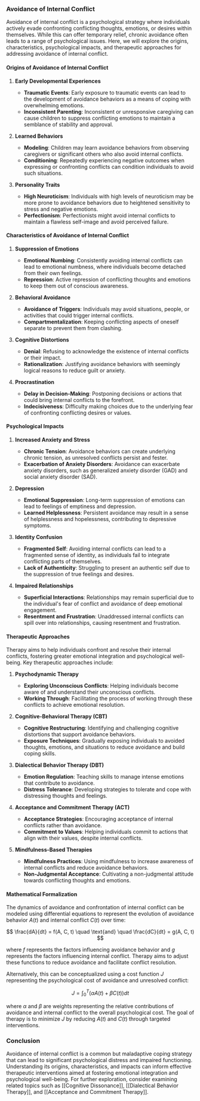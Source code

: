 ### Avoidance of Internal Conflict

Avoidance of internal conflict is a psychological strategy where individuals actively evade confronting conflicting thoughts, emotions, or desires within themselves. While this can offer temporary relief, chronic avoidance often leads to a range of psychological issues. Here, we will explore the origins, characteristics, psychological impacts, and therapeutic approaches for addressing avoidance of internal conflict.

#### Origins of Avoidance of Internal Conflict

1. **Early Developmental Experiences**
   - **Traumatic Events**: Early exposure to traumatic events can lead to the development of avoidance behaviors as a means of coping with overwhelming emotions.
   - **Inconsistent Parenting**: Inconsistent or unresponsive caregiving can cause children to suppress conflicting emotions to maintain a semblance of stability and approval.

2. **Learned Behaviors**
   - **Modeling**: Children may learn avoidance behaviors from observing caregivers or significant others who also avoid internal conflicts.
   - **Conditioning**: Repeatedly experiencing negative outcomes when expressing or confronting conflicts can condition individuals to avoid such situations.

3. **Personality Traits**
   - **High Neuroticism**: Individuals with high levels of neuroticism may be more prone to avoidance behaviors due to heightened sensitivity to stress and negative emotions.
   - **Perfectionism**: Perfectionists might avoid internal conflicts to maintain a flawless self-image and avoid perceived failure.

#### Characteristics of Avoidance of Internal Conflict

1. **Suppression of Emotions**
   - **Emotional Numbing**: Consistently avoiding internal conflicts can lead to emotional numbness, where individuals become detached from their own feelings.
   - **Repression**: Active repression of conflicting thoughts and emotions to keep them out of conscious awareness.

2. **Behavioral Avoidance**
   - **Avoidance of Triggers**: Individuals may avoid situations, people, or activities that could trigger internal conflicts.
   - **Compartmentalization**: Keeping conflicting aspects of oneself separate to prevent them from clashing.

3. **Cognitive Distortions**
   - **Denial**: Refusing to acknowledge the existence of internal conflicts or their impact.
   - **Rationalization**: Justifying avoidance behaviors with seemingly logical reasons to reduce guilt or anxiety.

4. **Procrastination**
   - **Delay in Decision-Making**: Postponing decisions or actions that could bring internal conflicts to the forefront.
   - **Indecisiveness**: Difficulty making choices due to the underlying fear of confronting conflicting desires or values.

#### Psychological Impacts

1. **Increased Anxiety and Stress**
   - **Chronic Tension**: Avoidance behaviors can create underlying chronic tension, as unresolved conflicts persist and fester.
   - **Exacerbation of Anxiety Disorders**: Avoidance can exacerbate anxiety disorders, such as generalized anxiety disorder (GAD) and social anxiety disorder (SAD).

2. **Depression**
   - **Emotional Suppression**: Long-term suppression of emotions can lead to feelings of emptiness and depression.
   - **Learned Helplessness**: Persistent avoidance may result in a sense of helplessness and hopelessness, contributing to depressive symptoms.

3. **Identity Confusion**
   - **Fragmented Self**: Avoiding internal conflicts can lead to a fragmented sense of identity, as individuals fail to integrate conflicting parts of themselves.
   - **Lack of Authenticity**: Struggling to present an authentic self due to the suppression of true feelings and desires.

4. **Impaired Relationships**
   - **Superficial Interactions**: Relationships may remain superficial due to the individual's fear of conflict and avoidance of deep emotional engagement.
   - **Resentment and Frustration**: Unaddressed internal conflicts can spill over into relationships, causing resentment and frustration.

#### Therapeutic Approaches

Therapy aims to help individuals confront and resolve their internal conflicts, fostering greater emotional integration and psychological well-being. Key therapeutic approaches include:

1. **Psychodynamic Therapy**
   - **Exploring Unconscious Conflicts**: Helping individuals become aware of and understand their unconscious conflicts.
   - **Working Through**: Facilitating the process of working through these conflicts to achieve emotional resolution.

2. **Cognitive-Behavioral Therapy (CBT)**
   - **Cognitive Restructuring**: Identifying and challenging cognitive distortions that support avoidance behaviors.
   - **Exposure Techniques**: Gradually exposing individuals to avoided thoughts, emotions, and situations to reduce avoidance and build coping skills.

3. **Dialectical Behavior Therapy (DBT)**
   - **Emotion Regulation**: Teaching skills to manage intense emotions that contribute to avoidance.
   - **Distress Tolerance**: Developing strategies to tolerate and cope with distressing thoughts and feelings.

4. **Acceptance and Commitment Therapy (ACT)**
   - **Acceptance Strategies**: Encouraging acceptance of internal conflicts rather than avoidance.
   - **Commitment to Values**: Helping individuals commit to actions that align with their values, despite internal conflicts.

5. **Mindfulness-Based Therapies**
   - **Mindfulness Practices**: Using mindfulness to increase awareness of internal conflicts and reduce avoidance behaviors.
   - **Non-Judgmental Acceptance**: Cultivating a non-judgmental attitude towards conflicting thoughts and emotions.

#### Mathematical Formalization

The dynamics of avoidance and confrontation of internal conflict can be modeled using differential equations to represent the evolution of avoidance behavior $A(t)$ and internal conflict $C(t)$ over time:

$$
\frac{dA}{dt} = f(A, C, t) \quad \text{and} \quad \frac{dC}{dt} = g(A, C, t)
$$

where $f$ represents the factors influencing avoidance behavior and $g$ represents the factors influencing internal conflict. Therapy aims to adjust these functions to reduce avoidance and facilitate conflict resolution.

Alternatively, this can be conceptualized using a cost function $J$ representing the psychological cost of avoidance and unresolved conflict:

$$
J = \int_{0}^{T} \left( \alpha A(t) + \beta C(t) \right) dt
$$

where $\alpha$ and $\beta$ are weights representing the relative contributions of avoidance and internal conflict to the overall psychological cost. The goal of therapy is to minimize $J$ by reducing $A(t)$ and $C(t)$ through targeted interventions.

### Conclusion

Avoidance of internal conflict is a common but maladaptive coping strategy that can lead to significant psychological distress and impaired functioning. Understanding its origins, characteristics, and impacts can inform effective therapeutic interventions aimed at fostering emotional integration and psychological well-being. For further exploration, consider examining related topics such as [[Cognitive Dissonance]], [[Dialectical Behavior Therapy]], and [[Acceptance and Commitment Therapy]].